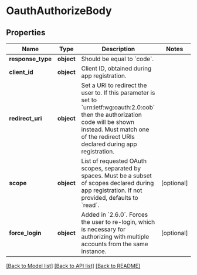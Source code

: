 # OauthAuthorizeBody

## Properties
Name | Type | Description | Notes
------------ | ------------- | ------------- | -------------
**response_type** | **object** | Should be equal to &#x60;code&#x60;. | 
**client_id** | **object** | Client ID, obtained during app registration. | 
**redirect_uri** | **object** | Set a URI to redirect the user to. If this parameter is set to &#x60;urn:ietf:wg:oauth:2.0:oob&#x60; then the authorization code will be shown instead. Must match one of the redirect URIs declared during app registration. | 
**scope** | **object** | List of requested OAuth scopes, separated by spaces. Must be a subset of scopes declared during app registration. If not provided, defaults to &#x60;read&#x60;. | [optional] 
**force_login** | **object** | Added in &#x60;2.6.0&#x60;. Forces the user to re-login, which is necessary for authorizing with multiple accounts from the same instance. | [optional] 

[[Back to Model list]](../README.md#documentation-for-models) [[Back to API list]](../README.md#documentation-for-api-endpoints) [[Back to README]](../README.md)

